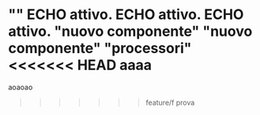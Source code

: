 "" 
ECHO attivo.
ECHO attivo.
ECHO attivo.
"nuovo componente" 
"nuovo componente" 
"processori" 
<<<<<<< HEAD
aaaa
=======
aoaoao 
>>>>>>> feature/f
prova 

